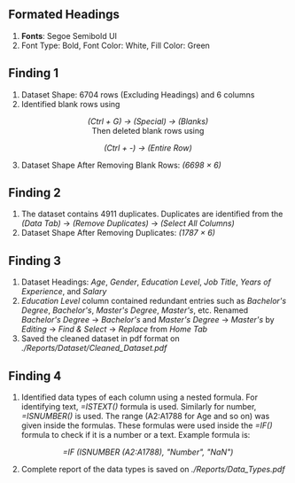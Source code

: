 ## Formated Headings
1. **Fonts**: Segoe Semibold UI
2. Font Type: Bold, Font Color: White, Fill Color: Green

## Finding 1
1. Dataset Shape: 6704 rows (Excluding Headings) and 6 columns
2. Identified blank rows using
<p align="center">
    <em>(Ctrl + G) → (Special) → (Blanks)</em><br>
Then deleted blank rows using 
</p> 
<p align="center">
    <em>(Ctrl + -) → (Entire Row)</em>
</p>

3. Dataset Shape After Removing Blank Rows: *(6698 × 6)*

## Finding 2
1. The dataset contains 4911 duplicates. Duplicates are identified from the *(Data Tab)* → *(Remove Duplicates)* → *(Select All Columns)*
2. Dataset Shape After Removing Duplicates: *(1787 × 6)*

## Finding 3
1. Dataset Headings: *Age*, *Gender*, *Education Level*, *Job Title*, *Years of Experience*, and *Salary*
2. *Education Level* column contained redundant entries such as *Bachelor's Degree*, *Bachelor's*, *Master's Degree*, *Master's*, etc. Renamed *Bachelor's Degree* → *Bachelor's* and *Master's Degree* → *Master's* by *Editing* → *Find & Select* → *Replace* from *Home Tab*
3. Saved the cleaned dataset in pdf format on *./Reports/Dataset/Cleaned_Dataset.pdf*

## Finding 4
1. Identified data types of each column using a nested formula. For identifying text, *=ISTEXT()* formula is used. Similarly for number, *=ISNUMBER()* is used. The range (A2:A1788 for Age and so on) was given inside the formulas. These formulas were used inside the *=IF()* formula to check if it is a number or a text. Example formula is:
<p align="center">
  <em>=IF (ISNUMBER (A2:A1788), "Number", "NaN")</em>
</p>

2. Complete report of the data types is saved on *./Reports/Data_Types.pdf*
